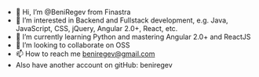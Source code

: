 - 👋 Hi, I’m @BeniRegev from Finastra
- 👀 I’m interested in Backend and Fullstack development, e.g. Java, JavaScript, CSS, jQuery, Angular 2.0+, React, etc.
- 🌱 I’m currently learning Python and mastering Angular 2.0+ and ReactJS
- 💞️ I’m looking to collaborate on OSS
- 📫 How to reach me beniregev@gmail.com
- Also have another account on gitHub: beniregev

<!---
BeniRegevFinastra/BeniRegevFinastra is a ✨ special ✨ repository because its `README.md` (this file) appears on your GitHub profile.
You can click the Preview link to take a look at your changes.
--->
